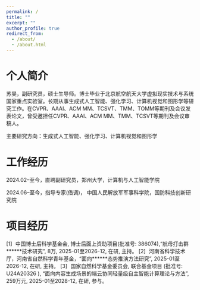 ```yaml
---
permalink: /
title: ""
excerpt: ""
author_profile: true
redirect_from: 
  - /about/
  - /about.html
---
```


<style>
body {
  counter-reset: custom-counter; /* 第一个计数器，从 1 开始 */
}

/* 定义第一个编号，从1开始 */
.custom-counter::before {
  counter-increment: custom-counter;
  content: "[" counter(custom-counter) "] ";
  margin-right: 5px; /* 可选：增加编号与文本之间的间距 */
}

</style>

<h1>个人简介</h1>

苏昊，副研究员，硕士生导师。博士毕业于北京航空航天大学虚拟现实技术与系统国家重点实验室。长期从事生成式人工智能、强化学习、计算机视觉和图形学等研究工作。在CVPR、AAAI、ACM MM、TCSVT、TMM、TOMM等期刊及会议发表论文，曾受邀担任CVPR、AAAI、ACM MM、TMM、TCSVT等期刊及会议审稿人。

主要研究方向：生成式人工智能、强化学习、计算机视觉和图形学

<h1>工作经历</h1>

2024.02–至今，直聘副研究员，郑州大学，计算机与人工智能学院

2024.06–至今，指导专家(借调)， 中国人民解放军军事科学院，国防科技创新研究院

<h1>项目经历</h1>

<span class="custom-counter"></span> 中国博士后科学基金会, 博士后面上资助项目(批准号: 386074),“航母打击群\******技术研究”, 8万, 2025-01至2026-12, 在研, 主持。
<span class="custom-counter"></span> 河南省科学技术厅，河南省自然科学青年基金，“面向\******态势推演方法研究”, 2025-01至2026-12, 在研, 主持。
<span class="custom-counter"></span> 国家自然科学基金委员会, 联合基金项目 (批准号: U24A20326 ), “面向内容生成场景的端云协同轻量级自主智能计算理论与方法”, 259万元, 2025-01至2028-12, 在研, 参与。







